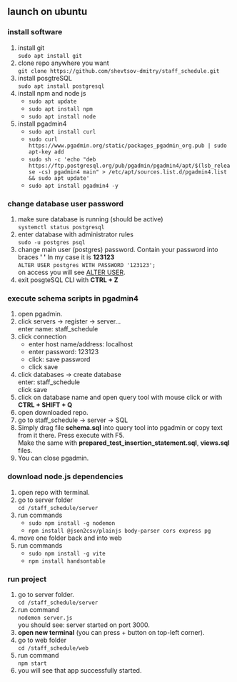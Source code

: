 ## launch on ubuntu
### install software
1. install git \
`sudo apt install git` 
2. clone repo anywhere you want \
`git clone https://github.com/shevtsov-dmitry/staff_schedule.git`
3. install posgtreSQL\
`sudo apt install postgresql`
4. install npm and node js
   - `sudo apt update`
   - `sudo apt install npm`
   - `sudo apt install node`
5. install pgadmin4
    - `sudo apt install curl`
    - `sudo curl https://www.pgadmin.org/static/packages_pgadmin_org.pub | sudo apt-key add`
    - `sudo sh -c 'echo "deb https://ftp.postgresql.org/pub/pgadmin/pgadmin4/apt/$(lsb_release -cs) pgadmin4 main" > /etc/apt/sources.list.d/pgadmin4.list && sudo apt update'`
    - `sudo apt install pgadmin4 -y`

### change database user password
1. make sure database is running (should be active) \
 `systemctl status postgresql`
2. enter database with administrator rules \
   `sudo -u postgres psql`
3. change main user (postgres) password. Contain your password into braces __' '__  In my case it is __123123__ \
 `ALTER USER postgres WITH PASSWORD '123123';` \
 on access you will see <u>ALTER USER</u>.
4. exit posgteSQL CLI with __CTRL + Z__

### execute schema scripts in pgadmin4
1. open pgadmin.
2. click servers -> register -> server... \
enter name: staff_schedule 
3. click connection 
   - enter host name/address: localhost
   - enter password: 123123
   - click: save password
   - click save
4. click  databases -> create database \
   enter: staff_schedule \
   click save
5. click on database name and open query tool with mouse click or with __CTRL + SHIFT + Q__
6. open downloaded repo.
7. go to staff_schedule -> server -> SQL
8. Simply drag file __schema.sql__ into query tool into pgadmin or copy text from it there. Press execute with F5.\
Make the same with __prepared_test_insertion_statement.sql__, __views.sql__ files.
9. You can close pgadmin. 

### download node.js dependencies
1. open repo with terminal.
2. go to server folder \
`cd /staff_schedule/server`
3. run commands
   - `sudo npm install -g nodemon`
   - `npm install @json2csv/plainjs body-parser cors express pg`
4. move one folder back and into web
5. run commands
   - `sudo npm install -g vite`
   - `npm install handsontable`

### run project
1. go to server folder. \
`cd /staff_schedule/server`
2. run command \
`nodemon server.js` \
you should see: server started on port 3000.
3. __open new terminal__ (you can press + button on top-left corner).
4. go to web folder \
   `cd /staff_schedule/web`
5. run command \
`npm start`
6. you will see that app successfully started.
